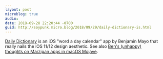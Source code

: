 ```yaml
---
layout: post
microblog: true
audio: 
date: 2018-09-28 22:20:44 -0700
guid: http://soypunk.micro.blog/2018/09/29/daily-dictionary-is.html
---
```

[Daily Dictionary](http://www.dailydictionary.com) is an iOS "word a day calendar" app by Benjamin Mayo that really nails the iOS 11/12 design aesthetic. See also [Ben's (unhappy) thoughts on Marzipan apps in macOS Mojave](http://benjaminmayo.co.uk/marzipan).
